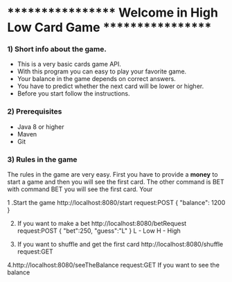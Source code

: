 # **************** Welcome in High Low Card Game ****************

### 1) Short info about the game.
- This is a very basic cards game API.
- With this program you can easy to play your favorite game.
- Your balance in the game depends on correct answers.
- You have to predict whether the next card will be lower or higher.
- Before you start follow the instructions.


### 2) Prerequisites
- Java 8 or higher
- Maven
- Git

### 3) Rules in the game
The rules in the game are very easy. First you have to provide a **money** to start a game and then you will see the first card.
The other command is BET with command BET you will see the first card. Your 




1 .Start the game http://localhost:8080/start   request:POST
{
    "balance": 1200   
}

2. If you want to make a bet 
http://localhost:8080/betRequest   request:POST
{
   "bet":250,
   "guess":"L"
}
L - Low
H - High

3. If you want to shuffle and get the first card
 http://localhost:8080/shuffle  request:GET

4.http://localhost:8080/seeTheBalance  request:GET
If you want to see the balance 



